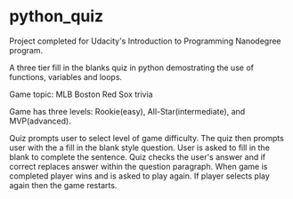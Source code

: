 # python_quiz

Project completed for Udacity's Introduction to Programming Nanodegree program. 

A three tier fill in the blanks quiz in python demostrating the use of functions, variables and loops.  

Game topic: MLB Boston Red Sox trivia 

Game has three levels: Rookie(easy), All-Star(intermediate), and MVP(advanced).

Quiz prompts user to select level of game difficulty. The quiz then prompts user with the a fill in the blank style question. User is asked to fill in the blank to complete the sentence. Quiz checks the user's answer and if correct replaces answer within the question paragraph. When game is completed player wins and is asked to play again. If player selects play again then the game restarts. 
